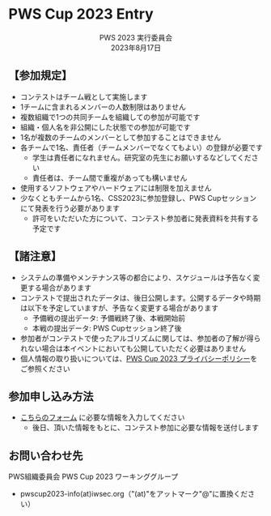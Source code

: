 # PWS Cup 2023 Entry

<div align="center">
PWS 2023 実行委員会
<br>
2023年8月17日
</div>

## 【参加規定】
- コンテストはチーム戦として実施します
- 1チームに含まれるメンバーの人数制限はありません
- 複数組織で1つの共同チームを組織しての参加が可能です
- 組織・個人名を非公開にした状態での参加が可能です
- 1名が複数のチームのメンバーとして参加することはできません
- 各チームで1名、責任者（チームメンバーでなくてもよい）の登録が必要です
    - 学生は責任者になれません。研究室の先生にお願いするなどしてください
    - 責任者は、チーム間で重複があっても構いません
- 使用するソフトウェアやハードウェアには制限を加えません
- 少なくともチームから1名、CSS2023に参加登録し、PWS Cupセッションにて発表を行う必要があります
    - 許可をいただいた方について、コンテスト参加者に発表資料を共有する予定です 

## 【諸注意】
- システムの準備やメンテナンス等の都合により、スケジュールは予告なく変更する場合があります
- コンテストで提出されたデータは、後日公開します。公開するデータや時期は以下を予定していますが、予告なく変更する場合があります
    - 予備戦の提出データ: 予備戦終了後、本戦開始前
    - 本戦の提出データ: PWS Cupセッション終了後
- 参加者がコンテストで使ったアルゴリズムに関しては、参加者の了解が得られない場合は本イベントにおいても公開していただく必要はありません
- 個人情報の取り扱いについては、[PWS Cup 2023 プライバシーポリシー](./privacy_policy.html)をご参照ください

## 参加申し込み方法
- [こちらのフォーム](https://docs.google.com/forms/d/e/1FAIpQLSezX_zCd_pCke-bSbOHCN5aIj3zNOVeycfMsWlS_wW4c9tVBw/viewform?usp=sf_link) に必要な情報を入力してください
    - 後日、頂いた情報をもとに、コンテスト参加に必要な情報を送付します

## お問い合わせ先
PWS組織委員会 PWS Cup 2023 ワーキンググループ

- pwscup2023-info(at)iwsec.org（"(at)"をアットマーク"@"に置換ください）
